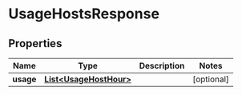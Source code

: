 

# UsageHostsResponse

## Properties

Name | Type | Description | Notes
------------ | ------------- | ------------- | -------------
**usage** | [**List&lt;UsageHostHour&gt;**](UsageHostHour.md) |  |  [optional]



